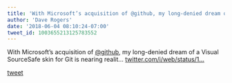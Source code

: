 ```yaml
---
title: 'With Microsoft’s acquisition of @github, my long-denied dream of a Visual...'
author: 'Dave Rogers'
date: '2018-06-04 08:10:24-07:00'
tweet_id: 1003655213125783552
---
```

With Microsoft’s acquisition of [@github](https://twitter.com/github), my long-denied dream of a Visual SourceSafe skin for Git is nearing realit… [twitter.com/i/web/status/1…](https://twitter.com/i/web/status/1003655213125783552)

[tweet](https://twitter.com/yukondude/status/1003655213125783552)